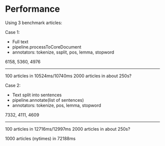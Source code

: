 # Performance

Using 3 benchmark articles:

Case 1:
- Full text
- pipeline.processToCoreDocument
- annotators: tokenize, ssplit, pos, lemma, stopword

6158, 5360,  4976


----
100 articles in 10524ms/10740ms
2000 articles in about 250s?

Case 2:
- Text split into sentences
- pipeline.annotate(list of sentences)
- annotators: tokenize, pos, lemma, stopword

7332, 4111, 4609

----
100 articles in 12716ms/12997ms
2000 articles in about 250s?

1000 articles (nytimes) in 72188ms